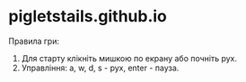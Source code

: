 # pigletstails.github.io

Правила гри:
1) Для старту клікніть мишкою по екрану aбо почніть рух.
2) Управління: a, w, d, s - рух, enter - пауза.
